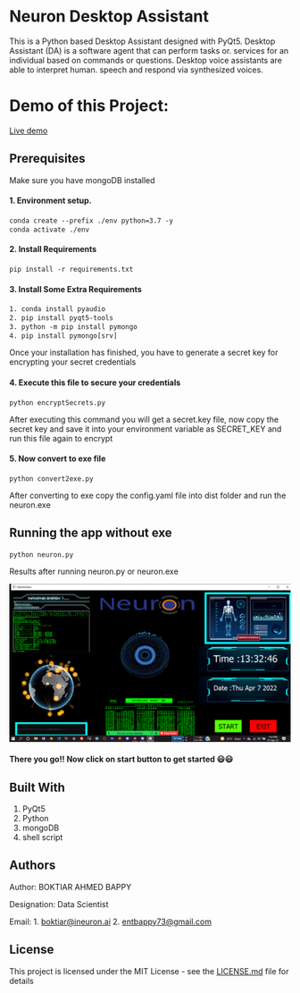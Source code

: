 
# Neuron Desktop Assistant

This is a Python based Desktop Assistant designed with PyQt5. Desktop Assistant (DA) is a software agent that can perform tasks or. services for an individual based on commands or questions. Desktop voice assistants are able to interpret human. speech and respond via synthesized voices. 

# Demo of this Project: 
[Live demo](https://youtu.be/N2Ae8_zB2Pc)

## Prerequisites
Make sure you have mongoDB installed 

#### 1. Environment setup.
```commandline
conda create --prefix ./env python=3.7 -y
conda activate ./env
```

#### 2. Install Requirements
```commandline
pip install -r requirements.txt
```

#### 3. Install Some Extra Requirements
```commandline
1. conda install pyaudio
2. pip install pyqt5-tools
3. python -m pip install pymongo
4. pip install pymongo[srv]
```

Once your installation has finished, you have to generate a secret key for encrypting your 
secret credentials

#### 4. Execute this file to secure your credentials

```commandline
python encryptSecrets.py 
```
After executing this command you will get a secret.key file, now copy the 
secret key and save it into your environment variable as SECRET_KEY and run this file again to encrypt


#### 5. Now convert to exe file 
```commandline
python convert2exe.py
```
After converting to exe copy the config.yaml file into dist folder and run the neuron.exe
## Running the app without exe
```commandline
python neuron.py
```

Results after running neuron.py or neuron.exe

![alt text](desktop_presentation_layer/snapshots/random.png)


#### There you go!! Now click on start button to get started 😃😃
## Built With

1. PyQt5 
2. Python
3. mongoDB 
4. shell script

## Authors
Author: BOKTIAR AHMED BAPPY

Designation: Data Scientist

Email: 1. boktiar@ineuron.ai  2. entbappy73@gmail.com
## License

This project is licensed under the MIT License - see the [LICENSE.md](LICENSE.md) file for details